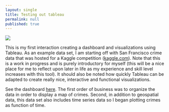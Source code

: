 ```yaml
---
layout: single
title: Testing out tableau
permalink: null
published: true
---
```

![]({{site.baseurl}}https://github.com/richkylet/richkylet.github.io/blob/master/images/sf.png?raw=true)

This is my first interaction creating a dashboard and visualizations using Tableau. 
As an example data set, I am starting off with San Francisco crime data that was hosted for a Kaggle competition ([kaggle.com](https://www.kaggle.com/c/sf-crime)). 
Note that this is a work in progress and is purely introductory for myself (this will be a nice place for me to reflect upon later in life as my experience and skill level increases with this tool). 
It should also be noted how quickly Tableau can be adapted to create really nice, interactive and functional visualizations. 


See the dashboard [here](https://public.tableau.com/views/sf_crime/Dashboard1?:embed=y&:display_count=yes). 
The first order of business was to organize the data in order to display a map of crimes. 
Second, in addition to geospatial data, this data set also includes time series data so I began plotting crimes as function of time. 
